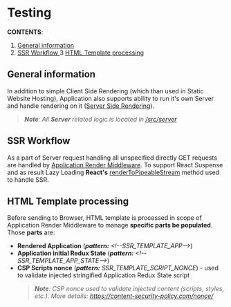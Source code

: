 # Testing

**CONTENTS**:
1. [ General information ](#general-information)
2. [ SSR Workflow ](#ssr-workflow)
3 [ HTML Template processing ](#html-template-processing)

## General information
In addition to simple Client Side Rendering (which than used in Static Website Hosting), Application also supports ability to run it's own Server and handle rendering on it ([Server Side Rendering](https://www.heavy.ai/technical-glossary/server-side-rendering)).

> ***Note**: All **Server** related logic is located in [/src/server](/src/server/server.js)*


## SSR Workflow
As a part of Server request handling all unspecified directly GET requests are handled by [Application Render Middleware](/src/server//middlewares/app-render/app-render.middleware.js).
To support React Suspense and as result Lazy Loading **React's** [renderToPipeableStream](https://reactjs.org/docs/react-dom-server.html#rendertopipeablestream) method used to handle SSR.

## HTML Template processing
Before sending to Browser, HTML template is processed in scope of Application Render Middleware to manage **specific parts be populated**.
Those **parts** are:
- **Rendered Application** (***pattern:** \<!--SSR_TEMPLATE_APP--\>*)
- **Application initial Redux State** (***pattern:** \<!--SSR_TEMPLATE_APP_STATE--\>*)
- **CSP Scripts nonce** (***pattern:** SSR_TEMPLATE_SCRIPT_NONCE*) - used to validate injected stringified Application Redux State script
    > ***Note**: CSP nonce used to validate injected content (scripts, styles, etc.). More details: https://content-security-policy.com/nonce/*
